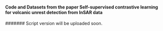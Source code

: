 #### Code and Datasets from the paper Self-supervised contrastive learning for volcanic unrest detection from InSAR data

####### Script version will be uploaded soon.
